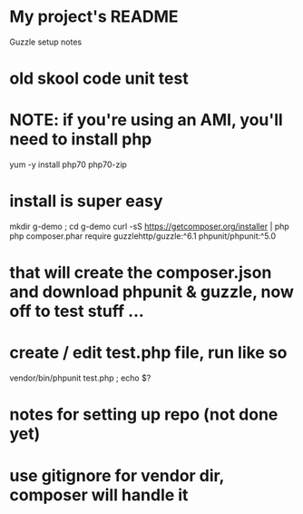 # My project's README

Guzzle setup notes

# old skool code unit test

# NOTE:  if you're using an AMI, you'll need to install php

yum -y install php70 php70-zip


# install is super easy

mkdir g-demo ; cd g-demo
curl -sS https://getcomposer.org/installer | php
php composer.phar require guzzlehttp/guzzle:^6.1 phpunit/phpunit:^5.0

# that will create the composer.json and download phpunit & guzzle, now off to test stuff ...

# create / edit test.php file, run like so

vendor/bin/phpunit test.php  ; echo $?

# notes for setting up repo (not done yet)

# use gitignore for vendor dir, composer will handle it

